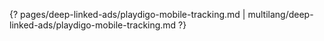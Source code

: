 {? pages/deep-linked-ads/playdigo-mobile-tracking.md | multilang/deep-linked-ads/playdigo-mobile-tracking.md ?}
